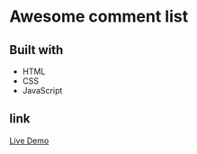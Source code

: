 # Awesome comment list

## Built with

- HTML
- CSS
- JavaScript
  
## link

[Live Demo](https://brymmobaggins.github.io/comment-awesome-list/)